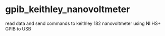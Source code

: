 # gpib_keithley_nanovoltmeter
read data and send commands to keithley 182 nanovoltmeter using NI HS+ GPIB to USB
